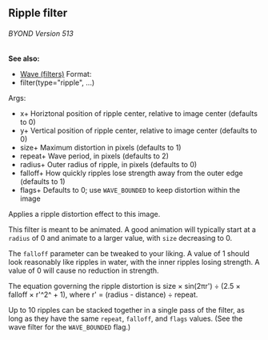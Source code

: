 ## Ripple filter 
###### BYOND Version 513
**See also:**
+   [Wave (filters)](/ref/%7Bnotes%7D/filters/wave.md) <!-- -->
Format:
+   filter(type=\"ripple\", \...)
<!-- -->
Args:
+   x+ Horiztonal position of ripple center, relative to image center
    (defaults to 0)
+   y+ Vertical position of ripple center, relative to image center
    (defaults to 0)
+   size+ Maximum distortion in pixels (defaults to 1)
+   repeat+ Wave period, in pixels (defaults to 2)
+   radius+ Outer radius of ripple, in pixels (defaults to 0)
+   falloff+ How quickly ripples lose strength away from the outer edge
    (defaults to 1)
+   flags+ Defaults to 0; use `WAVE_BOUNDED` to keep distortion within
    the image


Applies a ripple distortion effect to this image. 

This
filter is meant to be animated. A good animation will typically start at
a `radius` of 0 and animate to a larger value, with `size` decreasing to
0. 

The `falloff` parameter can be tweaked to your liking. A
value of 1 should look reasonably like ripples in water, with the inner
ripples losing strength. A value of 0 will cause no reduction in
strength. 

The equation governing the ripple distortion is size
× sin(2πr\') ÷ (2.5 × falloff × r\'^2^ + 1), where r\' = (radius -
distance) ÷ repeat. 

Up to 10 ripples can be stacked together in
a single pass of the filter, as long as they have the same `repeat`,
`falloff`, and `flags` values. (See the wave filter for the
`WAVE_BOUNDED` flag.)